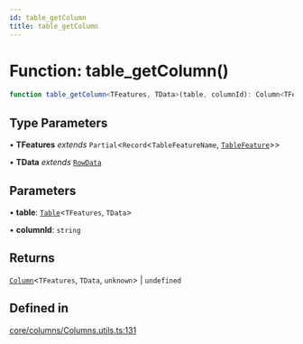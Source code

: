```yaml
---
id: table_getColumn
title: table_getColumn
---
```


# Function: table\_getColumn()

```ts
function table_getColumn<TFeatures, TData>(table, columnId): Column<TFeatures, TData, unknown> | undefined
```

## Type Parameters

• **TFeatures** *extends* `Partial`\<`Record`\<`TableFeatureName`, [`TableFeature`](../interfaces/tablefeature.md)\>\>

• **TData** *extends* [`RowData`](../type-aliases/rowdata.md)

## Parameters

• **table**: [`Table`](../type-aliases/table.md)\<`TFeatures`, `TData`\>

• **columnId**: `string`

## Returns

[`Column`](../type-aliases/column.md)\<`TFeatures`, `TData`, `unknown`\> \| `undefined`

## Defined in

[core/columns/Columns.utils.ts:131](https://github.com/TanStack/table/blob/main/packages/table-core/src/core/columns/Columns.utils.ts#L131)
